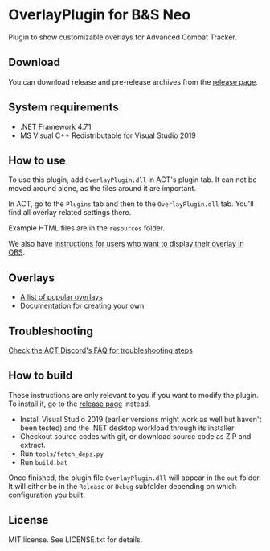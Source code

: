 # OverlayPlugin for B&S Neo

Plugin to show customizable overlays for Advanced Combat Tracker.

## Download

You can download release and pre-release archives from the [release page][releases].

## System requirements

* .NET Framework 4.7.1
* MS Visual C++ Redistributable for Visual Studio 2019

## How to use

To use this plugin, add `OverlayPlugin.dll` in ACT's plugin tab. It can not be moved around alone, as the files around it are important.

In ACT, go to the `Plugins` tab and then to the `OverlayPlugin.dll` tab. You'll find all overlay related settings there.

Example HTML files are in the `resources` folder.

We also have [instructions for users who want to display their overlay in OBS](https://ngld.github.io/OverlayPlugin/streamers).

## Overlays

* [A list of popular overlays](https://gist.github.com/ngld/e2217563bbbe1750c0917217f136687d#overlays)
* [Documentation for creating your own](https://ngld.github.io/OverlayPlugin/devs/)


## Troubleshooting

[Check the ACT Discord's FAQ for troubleshooting steps](https://gist.github.com/ngld/e2217563bbbe1750c0917217f136687d)

## How to build

These instructions are only relevant to you if you want to modify the plugin. To install it, go to the [release page][releases] instead.

* Install Visual Studio 2019 (earlier versions might work as well but haven't been tested) and the .NET desktop workload through its installer
* Checkout source codes with git, or download source code as ZIP and extract.
* Run `tools/fetch_deps.py`
* Run `build.bat`

Once finished, the plugin file `OverlayPlugin.dll` will appear in the `out` folder. It will either be in the `Release` or `Debug` subfolder depending on which configuration you built.

## License

MIT license. See LICENSE.txt for details.

[releases]: https://github.com/ngld/OverlayPlugin/releases
